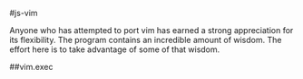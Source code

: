 #js-vim

Anyone who has attempted to port vim has earned a strong appreciation for its flexibility. The program contains an incredible amount of wisdom. The effort here is to take advantage of some of that wisdom.


##vim.exec
